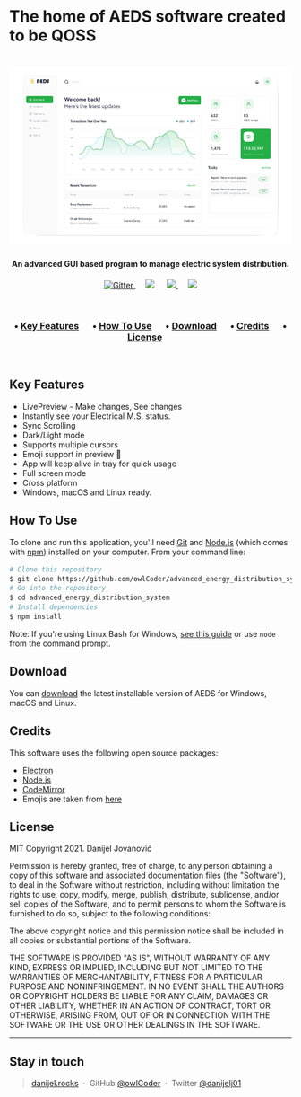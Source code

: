 #  The home of AEDS software created to be QOSS
<h1 align="center">
   <img src="https://github.com/owlCoder/advanced_energy_distribution_system/blob/main/doc/main_p_b.png?raw=true" alt="screenshot" /> 
   <br/>
</h1>
<h4 align="center">An advanced GUI based program to manage electric system distribution.</h4>

<p align="center">
   <a href="https://badge.fury.io/#">
   <img src="https://badge.fury.io/js/electron-markdownify.svg" alt="Gitter">
   </a>&emsp;
   <a href="https://gitter.im/#">
   <img src="https://badges.gitter.im/amitmerchant1990/electron-markdownify.svg"></a> &emsp;
   <a href="https://saythanks.io/to/owlCoder">
   <img src="https://img.shields.io/badge/SayThanks.io-%E2%98%BC-1EAEDB.svg">
   </a> &emsp;
   <a href="https://www.paypal.com/paypalme/daliborkaobradovic">
   <img src="https://img.shields.io/badge/$-donate-ff69b4.svg?maxAge=2592000&amp;style=flat">
   </a>
</p><br/>
<h3 align="center">
   • <a href="#key-features">Key Features</a> &emsp;
   • <a href="#how-to-use">How To Use</a>  &emsp;
   • <a href="#download">Download</a>  &emsp;
   • <a href="#credits">Credits</a>  &emsp;
   • <a href="#license">License</a> &emsp;
</h3><br/>

## Key Features
* LivePreview - Make changes, See changes
* Instantly see your Electrical M.S. status.
* Sync Scrolling
* Dark/Light mode
* Supports multiple cursors
* Emoji support in preview :tada:
* App will keep alive in tray for quick usage
* Full screen mode
* Cross platform
* Windows, macOS and Linux ready.

## How To Use
To clone and run this application, you'll need [Git](https://git-scm.com) and [Node.js](https://nodejs.org/en/download/) (which comes with [npm](http://npmjs.com)) installed on your computer. From your command line:
```bash
# Clone this repository
$ git clone https://github.com/owlCoder/advanced_energy_distribution_system
# Go into the repository
$ cd advanced_energy_distribution_system
# Install dependencies
$ npm install
```
Note: If you're using Linux Bash for Windows, [see this guide](https://www.howtogeek.com/261575/how-to-run-graphical-linux-desktop-applications-from-windows-10s-bash-shell/) or use `node` from the command prompt.

## Download
You can [download](https://github.com/owlCoder/electron-advanced_energy_distribution_system/releases/tag/v0.1.2.0) the latest installable version of AEDS for Windows, macOS and Linux.

## Credits
This software uses the following open source packages:
- [Electron](http://electron.atom.io/)
- [Node.js](https://nodejs.org/)
- [CodeMirror](http://codemirror.net/)
- Emojis are taken from [here](https://github.com/arvida/emoji-cheat-sheet.com)

## License
MIT
Copyright 2021. Danijel Jovanović

Permission is hereby granted, free of charge, to any person obtaining a copy of this software and associated documentation files (the "Software"), to deal in the Software without restriction, including without limitation the rights to use, copy, modify, merge, publish, distribute, sublicense, and/or sell copies of the Software, and to permit persons to whom the Software is furnished to do so, subject to the following conditions:

The above copyright notice and this permission notice shall be included in all copies or substantial portions of the Software.

THE SOFTWARE IS PROVIDED "AS IS", WITHOUT WARRANTY OF ANY KIND, EXPRESS OR IMPLIED, INCLUDING BUT NOT LIMITED TO THE WARRANTIES OF MERCHANTABILITY, FITNESS FOR A PARTICULAR PURPOSE AND NONINFRINGEMENT. IN NO EVENT SHALL THE AUTHORS OR COPYRIGHT HOLDERS BE LIABLE FOR ANY CLAIM, DAMAGES OR OTHER LIABILITY, WHETHER IN AN ACTION OF CONTRACT, TORT OR OTHERWISE, ARISING FROM, OUT OF OR IN CONNECTION WITH THE SOFTWARE OR THE USE OR OTHER DEALINGS IN THE SOFTWARE.

---
## Stay in touch
> [danijel.rocks](https://www.danijel.rocks) &nbsp;&middot;&nbsp;
> GitHub [@owlCoder](https://github.com/owlCoder) &nbsp;&middot;&nbsp;
> Twitter [@danijelj01](https://twitter.com/danijelj01)
